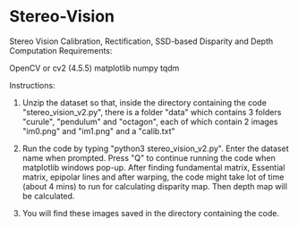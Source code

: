 # Stereo-Vision
Stereo Vision Calibration, Rectification, SSD-based Disparity and Depth Computation
Requirements:

OpenCV or cv2 (4.5.5)
matplotlib
numpy
tqdm

Instructions:

1) Unzip the dataset so that, inside the directory containing the code "stereo_vision_v2.py", there is a folder "data" which contains 3 folders "curule", "pendulum" and "octagon", each of which contain 2 images "im0.png" and "im1.png" and a "calib.txt"

2) Run the code by typing "python3 stereo_vision_v2.py". Enter the dataset name when prompted. Press "Q" to continue running the code when matplotlib windows pop-up. After finding fundamental matrix, Essential matrix, epipolar lines and after warping, the code might take lot of time (about 4 mins) to run for calculating disparity map. Then depth map will be calculated.

3) You will find these images saved in the directory containing the code.
